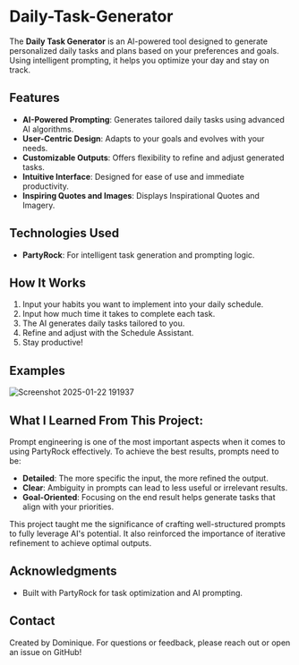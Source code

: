 # Daily-Task-Generator

The **Daily Task Generator** is an AI-powered tool designed to generate personalized daily tasks and plans based on your preferences and goals. Using intelligent prompting, it helps you optimize your day and stay on track.

## Features
- **AI-Powered Prompting**: Generates tailored daily tasks using advanced AI algorithms.
- **User-Centric Design**: Adapts to your goals and evolves with your needs.
- **Customizable Outputs**: Offers flexibility to refine and adjust generated tasks.
- **Intuitive Interface**: Designed for ease of use and immediate productivity.
- **Inspiring Quotes and Images**: Displays Inspirational Quotes and Imagery. 
  
## Technologies Used
- **PartyRock**: For intelligent task generation and prompting logic.

## How It Works
1. Input your habits you want to implement into your daily schedule.
2. Input how much time it takes to complete each task.
3. The AI generates daily tasks tailored to you.
4. Refine and adjust with the Schedule Assistant.
5. Stay productive!

## Examples
![Screenshot 2025-01-22 191937](https://github.com/user-attachments/assets/7dc84d28-f838-400f-8634-15e7f2cbae55)


## What I Learned From This Project:
Prompt engineering is one of the most important aspects when it comes to using PartyRock effectively. To achieve the best results, prompts need to be:
- **Detailed**: The more specific the input, the more refined the output.
- **Clear**: Ambiguity in prompts can lead to less useful or irrelevant results.
- **Goal-Oriented**: Focusing on the end result helps generate tasks that align with your priorities.

This project taught me the significance of crafting well-structured prompts to fully leverage AI's potential. It also reinforced the importance of iterative refinement to achieve optimal outputs.

## Acknowledgments
- Built with PartyRock for task optimization and AI prompting.

## Contact
Created by Dominique. For questions or feedback, please reach out or open an issue on GitHub!
